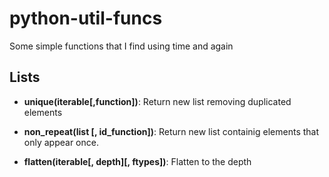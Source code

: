 # python-util-funcs
Some simple functions that I find using time and again


## Lists

* **unique(iterable[,function])**:
	Return new list removing duplicated elements

* **non_repeat(list [, id_function])**:
	Return new list containig elements that only appear once.

* **flatten(iterable[, depth][, ftypes])**:
	Flatten to the depth 

